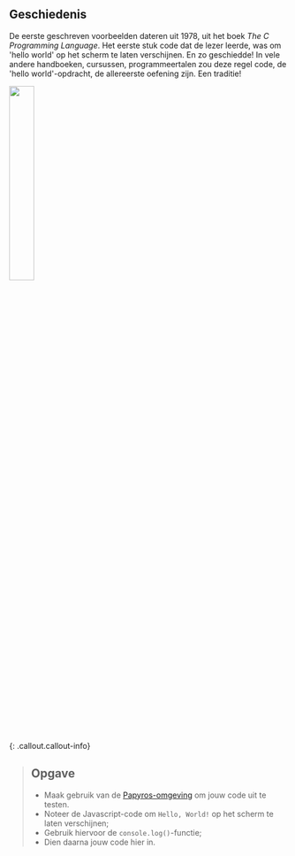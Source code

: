 ## Geschiedenis

De eerste geschreven voorbeelden dateren uit 1978, uit het boek *The C Programming Language*. Het eerste stuk code dat de lezer leerde, 
was om 'hello world' op het scherm te laten verschijnen. En zo geschiedde! In vele andere handboeken, cursussen, programmeertalen zou
deze regel code, de 'hello world'-opdracht, de allereerste oefening zijn. Een traditie! 

<img src="https://upload.wikimedia.org/wikipedia/commons/2/21/Hello_World_Brian_Kernighan_1978.jpg" width="30%"/>

{: .callout.callout-info}
>## Opgave
>* Maak gebruik van de [Papyros-omgeving](https://papyros.dodona.be/?locale=nl&language=JavaScript) om jouw code uit te testen. 
>* Noteer de Javascript-code om `Hello, World!` op het scherm te laten verschijnen;
>* Gebruik hiervoor de `console.log()`-functie;
>* Dien daarna jouw code hier in. 
